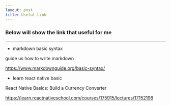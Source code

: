 ```yaml
---
layout: post
title: Useful Link
---
```


### Below will show the link that useful for me
---
- markdown basic syntax

guide us how to write markdown

<https://www.markdownguide.org/basic-syntax/>
- learn react native basic

React Native Basics: Build a Currency Converter

<https://learn.reactnativeschool.com/courses/175915/lectures/17152198>



